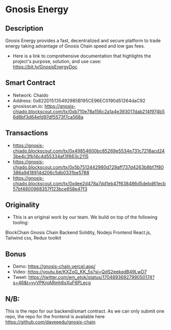 ﻿# Gnosis Energy
 
## Description
 Gnosis Energy provides a fast, decentralized and secure platform to trade energy taking advantage of Gnosis Chain speed and low gas fees.
- Here is a link to comprehensive documentation that highlights the project's purpose, solution, and use case: https://bit.ly/GnosisEnergyDoc



## Smart Contract
 
- Network: Chaido
- Address: 0x822D15135492985B195CE96EC0190d51264daC92
- gnosisscan.io: https://gnosis-chiado.blockscout.com/tx/0xb710e78a156c2a1a4e393017dab214f974b56d8bf3d64efd97df5573f7ca568a
 
## Transactions
 
- https://gnosis-chiado.blockscout.com/tx/0x49854600bc85269e5534e731c7218acd243be4c3fb14c4d55334af3f663c2115
- https://gnosis-chiado.blockscout.com/tx/0x5b7512442980d729aff737d4263b8bf7f80386a9418914d206c5db0331be5788
- https://gnosis-chiado.blockscout.com/tx/0xdee2d478a7dd1eb47f638486d5debd61ecb57bf4800968357f123bce658e47f3



 
## Originality
 
- This is an original work by our team. We build on top of the following tooling:

BlockChain
Gnosis Chain
Backend
Solidity, Nodejs
Frontend
React.js, Tailwind css, Redux toolkit


 
## Bonus
 
- Demo: https://gnosis-chain.vercel.app/
- Video: https://youtu.be/KXZoG_KK_5s?si=QdS2eekqdB49LwD7
- Tweet: https://twitter.com/em_etok/status/1704893692799050174?s=46&t=yyVPKnjARmh6sXuF6PLecg


## N/B:
This is the repo for our backend/smart contract. As we can only submit one repo, the repo for the frontend is available here https://github.com/daveeedu/gnosis-chain
